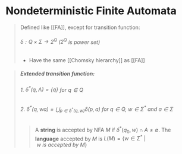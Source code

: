 # Nondeterministic Finite Automata

> Defined like [[FA]], except for transition function:
> ###### $\delta: Q \times \Sigma \rightarrow 2^Q$ ($2^Q$ is power set)
> - Have the same [[Chomsky hierarchy]] as [[FA]]

> ##### Extended transition function:
> ###### 1. $\delta^*(q, \Lambda) = \{q\}$ for $q \in Q$
> ###### 2. $\delta^*(q, wa) =  \bigcup_{p \in \delta^*(q, w)}\delta(p, a)$ for $q \in Q,\ w \in \Sigma^*\ and\ a \in \Sigma$
> 
>> A **string** is accepted by NFA $M$ if $\delta^*(q_0,w) \cap A \neq \emptyset$.
>> The **language** accepted by $M$ is $L(M) = \{w \in \Sigma^*\ |\ w\ is\ accepted\ by\ M\}$

